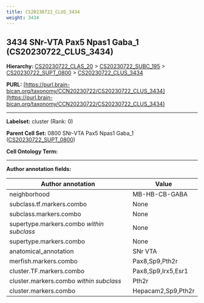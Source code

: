 ```yaml
---
title: CS20230722_CLUS_3434
weight: 3434
---
```

## 3434 SNr-VTA Pax5 Npas1 Gaba_1 (CS20230722_CLUS_3434)
<b>Hierarchy: </b>
[CS20230722_CLAS_20](../CS20230722_CLAS_20) >
[CS20230722_SUBC_195](../CS20230722_SUBC_195) >
[CS20230722_SUPT_0800](../CS20230722_SUPT_0800) >
[CS20230722_CLUS_3434](../CS20230722_CLUS_3434)

**PURL:** [https://purl.brain-bican.org/taxonomy/CCN20230722/CS20230722_CLUS_3434](https://purl.brain-bican.org/taxonomy/CCN20230722/CS20230722_CLUS_3434)

---


**Labelset:** cluster (Rank: 0)

**Parent Cell Set:** 0800 SNr-VTA Pax5 Npas1 Gaba_1 ([CS20230722_SUPT_0800](../CS20230722_SUPT_0800))



**Cell Ontology Term:** 

[MARKER GENES.]: #


---

[TRANSFERRED ANNOTATIONS.]: #


[AUTHOR ANNOTATION FIELDS.]: #


**Author annotation fields:**

| Author annotation | Value |
|-------------------|-------|
|neighborhood|MB-HB-CB-GABA|
|subclass.tf.markers.combo|None|
|subclass.markers.combo|None|
|supertype.markers.combo _within subclass_|None|
|supertype.markers.combo|None|
|anatomical_annotation|SNr VTA|
|merfish.markers.combo|Pax8,Sp9,Pth2r|
|cluster.TF.markers.combo|Pax8,Sp9,Irx5,Esr1|
|cluster.markers.combo _within subclass_|Pth2r|
|cluster.markers.combo|Hepacam2,Sp9,Pth2r|
